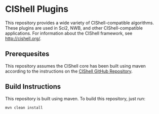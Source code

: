 # CIShell Plugins

This repository provides a wide variety of CIShell-compatible algorithms. These plugins are used
in Sci2, NWB, and other CIShell-compatible applications.
For information about the CIShell framework, see <http://cishell.org/>.

## Prerequesites

This repository assumes the CIShell core has been built using maven according to the instructions on the [CIShell GitHub Repository](https://github.com/CIShell/CIShell).

## Build Instructions

This repository is built using maven. To build this repository, just run:
```
mvn clean install
```
